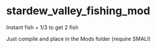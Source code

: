 ﻿# stardew_valley_fishing_mod
Instant fish + 1/3 to get 2 fish

Just compile and place in the Mods folder (require SMALI)
